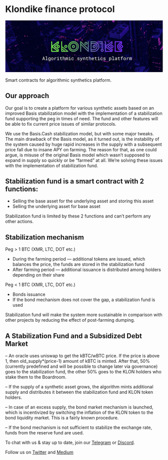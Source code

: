 # Klondike finance protocol

![](docs/hero.png)

Smart contracts for algorithmic synthetics platform.

## Our approach

Our goal is to create a platform for various synthetic assets based on an improved Basis stabilization model with the implementation of a stabilization fund supporting the peg in times of need. The fund and other features will be able to fix current price issues of similar protocols.

We use the Basis.Cash stabilization model, but with some major tweaks. The main drawback of the Basis model, as it turned out, is the instability of the system caused by huge rapid increases in the supply with a subsequent price fall due to insane APY on farming. The reason for that, as one could argue, is misuse of the original Basis model which wasn’t supposed to expand in supply so quickly or be “farmed” at all. We’re solving these issues with the implementation of stabilization fund.

## Stabilization fund is a smart contract with 2 functions:

- Selling the base asset for the underlying asset and storing this asset
- Selling the underlying asset for base asset

Stabilization fund is limited by these 2 functions and can’t perform any other actions.

## Stabilization mechanism

Peg > 1 BTC (XMR, LTC, DOT etc.)

- During the farming period — additional tokens are issued, which balances the price, the funds are stored in the stabilization fund
- After farming period — additional issuance is distributed among holders depending on their share

Peg < 1 BTC (XMR, LTC, DOT etc.)
 
- Bonds issuance
- If the bond mechanism does not cover the gap, a stabilization fund is used

Stabilization fund will make the system more sustainable in comparison with other projects by reducing the effect of post-farming dumping.

## A Stabilization Fund and a Subsidized Debt Market

– An oracle uses uniswap to get the kBTC/wBTC price. If the price is above 1, then old_supply\*(price-1) amount of kBTC is minted. After that, 50% (currently predefined and will be possible to change later via governance) goes to the stabilization fund, the other 50% goes to the KLON holders who stake them to the Boardroom.

– If the supply of a synthetic asset grows, the algorithm mints additional supply and distributes it between the stabilization fund and KLON token holders.

– In case of an excess supply, the bond market mechanism is launched, which is incentivized by switching the inflation of the KLON token to the bond liquidity market. This is a fairly known procedure.

– If the bond mechanism is not sufficient to stabilize the exchange rate, funds from the reserve fund are used.

To chat with us & stay up to date, join our [Telegram](https://t.me/klondike_discussion) or [Discord](https://discord.gg/67NXsuwZ8W).

Follow us on [Twitter](https://twitter.com/KlondikeFinance) and [Medium](https://klondikefinance.medium.com)
